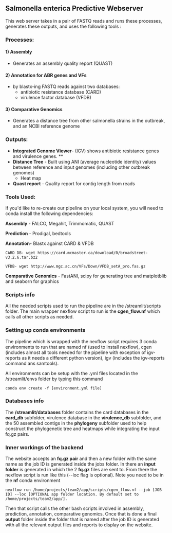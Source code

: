 ## Salmonella enterica Predictive Webserver

This web server takes in a pair of FASTQ reads and runs these processes, generates these outputs, and uses the following tools :

### Processes:

#### 1)  Assembly

 * Generates an assembly quality report (QUAST)

 #### 2)  Annotation for ABR genes and VFs

 * by blastx-ing FASTQ reads against two databases:
   * antibiotic resistance database (CARD) 
   * virulence factor database (VFDB)   

 #### 3)  Comparative Genomics

 * Generates a distance tree from other salmonella strains in the outbreak, and an NCBI reference genome




### Outputs:

* **Integrated Genome Viewer**- (IGV) shows antibiotic resistance genes and virulence genes. **
* **Distance Tree** - Built using ANI (average nucleotide identity) values between reference and input genomes (including other outbreak genomes)
  * Heat map
* **Quast report**  - Quality report for contig length from reads




### Tools Used:

If you'd like to re-create our pipeline on your local system, you will need to conda install the following dependencies:

**Assembly** - FALCO, Megahit, Trimmomatic, QUAST

**Prediction** - Prodigal, bedtools

**Annotation**- Blastx against CARD & VFDB

```
CARD DB- wget https://card.mcmaster.ca/download/0/broadstreet-v3.2.6.tar.bz2

VFDB- wget http://www.mgc.ac.cn/VFs/Down/VFDB_setA_pro.fas.gz 
```

**Comparative Genomics** - FastANI, scipy for generating tree and matplotblib and seaborn for graphics

### Scripts info

All the needed scripts used to run the pipeline are in the /streamlit/scripts folder. The main wrapper nexflow script to run is the **cgen_flow.nf** which calls all other scripts as needed.

### Setting up conda environments

The pipeline which is wrapped with the nexflow script requires 3 conda environments to run that are named nf (used to install nexflow), cgen (includes almost all tools needed for the pipeline with exception of igv-reports as it needs a different python version), igv (includes the igv-reports command ans samtools).

All environments can be setup with the .yml files located in the /streamlit/envs folder by typing this command 

```
conda env create -f [environment.yml file]
```

### Databases info

The **/streamlit/databases** folder contains the card databases in the **card_db** subfolder, virulence database in the **virulence_db** subfolder, and the 50 assembled contigs in the **phylogeny** subfolder used to help construct the phylogenetic tree and heatmaps while integrating the input fq.gz pairs.

### Inner workings of the backend

The website accepts an **fq.gz pair** and then a new folder with the same name as the job ID is generated inside the jobs folder. In there an **input folder** is generated in which the 2 **fq.gz** files are sent to. From there the nexflow script is run like this (--loc flag is optional). Note you need to be in the **nf** conda environment

```
nexflow run /home/projects/team2/app/scripts/cgen_flow.nf --job [JOB ID] --loc [OPTIONAL app folder location. By default set to /home/projects/team2/app/].
```

Then that script calls the other bash scripts involved in assembly, prediction, annotation, comparative genomics. Once that is done a final **output** folder inside the folder that is named after the job ID is generated with all the relevant output files and reports to display on the website.





